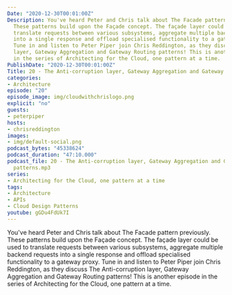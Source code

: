 ```yaml
---
Date: "2020-12-30T00:01:00Z"
Description: You've heard Peter and Chris talk about The Facade pattern previously.
  These patterns build upon the Façade concept. The façade layer could be used to
  translate requests between various subsystems, aggregate multiple backend requests
  into a single response and offload specialised functionality to a gateway proxy.
  Tune in and listen to Peter Piper join Chris Reddington, as they discuss The Anti-corruption
  layer, Gateway Aggregation and Gateway Routing patterns! This is another episode
  in the series of Architecting for the Cloud, one pattern at a time.
PublishDate: "2020-12-30T00:01:00Z"
Title: 20 - The Anti-corruption layer, Gateway Aggregation and Gateway Routing patterns
categories:
- Architecture
episode: "20"
episode_image: img/cloudwithchrislogo.png
explicit: "no"
guests:
- peterpiper
hosts:
- chrisreddington
images:
- img/default-social.png
podcast_bytes: "45338624"
podcast_duration: "47:10.000"
podcast_file: 20 - The Anti-corruption layer, Gateway Aggregation and Gateway Routing
  patterns.mp3
series:
- Architecting for the Cloud, one pattern at a time
tags:
- Architecture
- APIs
- Cloud Design Patterns
youtube: gGDu4FdUk7I
---
```

You've heard Peter and Chris talk about The Facade pattern previously. These patterns build upon the Façade concept. The façade layer could be used to translate requests between various subsystems, aggregate multiple backend requests into a single response and offload specialised functionality to a gateway proxy. Tune in and listen to Peter Piper join Chris Reddington, as they discuss The Anti-corruption layer, Gateway Aggregation and Gateway Routing patterns! This is another episode in the series of Architecting for the Cloud, one pattern at a time.
